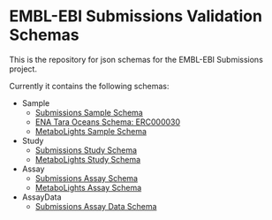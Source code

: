 # EMBL-EBI Submissions Validation Schemas
This is the repository for json schemas for the EMBL-EBI Submissions project.

Currently it contains the following schemas:
- Sample
  - [Submissions Sample Schema](https://github.com/EMBL-EBI-SUBS/validation-schemas/blob/master/sample/sample-schema.json)
  - [ENA Tara Oceans Schema: ERC000030](https://github.com/EMBL-EBI-SUBS/validation-schemas/blob/master/sample/ERC000030.json)
  - [MetaboLights Sample Schema](https://github.com/EMBL-EBI-SUBS/validation-schemas/blob/master/sample/ml-sample-schema.json)
- Study
  - [Submissions Study Schema](https://github.com/EMBL-EBI-SUBS/validation-schemas/blob/master/study/study-schema.json)
  - [MetaboLights Study Schema](https://github.com/EMBL-EBI-SUBS/validation-schemas/blob/master/study/ml-study-schema.json)
- Assay
  - [Submissions Assay Schema](https://github.com/EMBL-EBI-SUBS/validation-schemas/blob/master/assay/assay-schema.json)
  - [MetaboLights Assay Schema](https://github.com/EMBL-EBI-SUBS/validation-schemas/blob/master/assay/ml-assay-schema.json)
- AssayData
  - [Submissions Assay Data Schema](https://github.com/EMBL-EBI-SUBS/validation-schemas/blob/master/assaydata/assaydata-schema.json)
